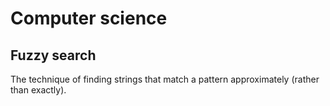 # Computer science

## Fuzzy search

The technique of finding strings that match a pattern approximately (rather than exactly).
